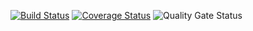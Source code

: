 [![Build Status](https://travis-ci.org/coi-gov-pl/java-cascades.svg?branch=develop)](https://travis-ci.org/coi-gov-pl/java-cascades)
[![Coverage Status](https://coveralls.io/repos/github/coi-gov-pl/java-cascades/badge.svg?branch=develop)](https://coveralls.io/github/coi-gov-pl/java-cascades?branch=develop)
![Quality Gate Status](https://sonarcloud.io/api/project_badges/measure?project=pl.gov.coi.cascades%3Acascades-pom&metric=alert_status)
